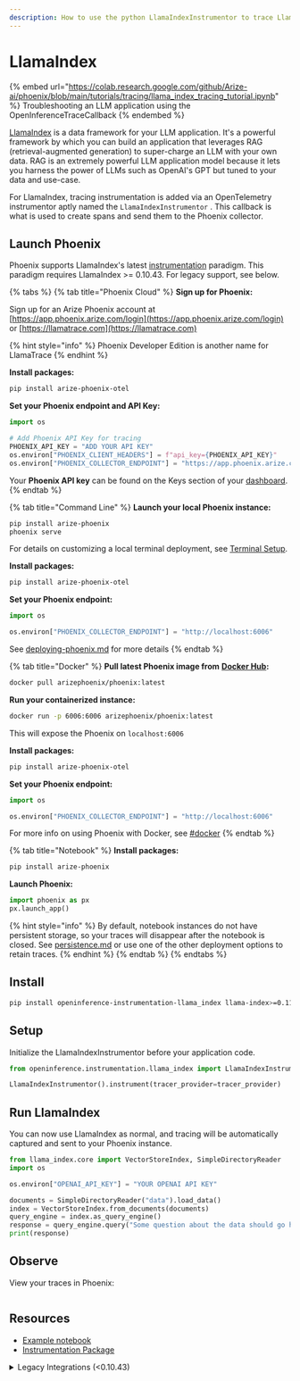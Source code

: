 ```yaml
---
description: How to use the python LlamaIndexInstrumentor to trace LlamaIndex
---
```


# LlamaIndex

{% embed url="https://colab.research.google.com/github/Arize-ai/phoenix/blob/main/tutorials/tracing/llama_index_tracing_tutorial.ipynb" %}
Troubleshooting an LLM application using the OpenInferenceTraceCallback
{% endembed %}

[LlamaIndex](https://github.com/run-llama/llama_index) is a data framework for your LLM application. It's a powerful framework by which you can build an application that leverages RAG (retrieval-augmented generation) to super-charge an LLM with your own data. RAG is an extremely powerful LLM application model because it lets you harness the power of LLMs such as OpenAI's GPT but tuned to your data and use-case.

For LlamaIndex, tracing instrumentation is added via an OpenTelemetry instrumentor aptly named the `LlamaIndexInstrumentor` . This callback is what is used to create spans and send them to the Phoenix collector.

## Launch Phoenix

Phoenix supports LlamaIndex's latest [instrumentation](https://docs.llamaindex.ai/en/stable/module_guides/observability/instrumentation/) paradigm. This paradigm requires LlamaIndex >= 0.10.43. For legacy support, see below.

{% tabs %}
{% tab title="Phoenix Cloud" %}
**Sign up for Phoenix:**

Sign up for an Arize Phoenix account at [https://app.phoenix.arize.com/login](https://app.phoenix.arize.com/login) or [https://llamatrace.com](https://llamatrace.com)

{% hint style="info" %}
Phoenix Developer Edition is another name for LlamaTrace
{% endhint %}

**Install packages:**

```bash
pip install arize-phoenix-otel
```

**Set your Phoenix endpoint and API Key:**

```python
import os

# Add Phoenix API Key for tracing
PHOENIX_API_KEY = "ADD YOUR API KEY"
os.environ["PHOENIX_CLIENT_HEADERS"] = f"api_key={PHOENIX_API_KEY}"
os.environ["PHOENIX_COLLECTOR_ENDPOINT"] = "https://app.phoenix.arize.com"
```

Your **Phoenix API key** can be found on the Keys section of your [dashboard](https://app.phoenix.arize.com).
{% endtab %}

{% tab title="Command Line" %}
**Launch your local Phoenix instance:**

```bash
pip install arize-phoenix
phoenix serve
```

For details on customizing a local terminal deployment, see [Terminal Setup](https://docs.arize.com/phoenix/setup/environments#terminal).

**Install packages:**

```bash
pip install arize-phoenix-otel
```

**Set your Phoenix endpoint:**

```python
import os

os.environ["PHOENIX_COLLECTOR_ENDPOINT"] = "http://localhost:6006"
```

See [deploying-phoenix.md](../../deployment/deploying-phoenix.md "mention") for more details
{% endtab %}

{% tab title="Docker" %}
**Pull latest Phoenix image from** [**Docker Hub**](https://hub.docker.com/r/arizephoenix/phoenix)**:**

```bash
docker pull arizephoenix/phoenix:latest
```

**Run your containerized instance:**

```bash
docker run -p 6006:6006 arizephoenix/phoenix:latest
```

This will expose the Phoenix on `localhost:6006`

**Install packages:**

```bash
pip install arize-phoenix-otel
```

**Set your Phoenix endpoint:**

```python
import os

os.environ["PHOENIX_COLLECTOR_ENDPOINT"] = "http://localhost:6006"
```

For more info on using Phoenix with Docker, see [#docker](llamaindex.md#docker "mention")
{% endtab %}

{% tab title="Notebook" %}
**Install packages:**

```bash
pip install arize-phoenix
```

**Launch Phoenix:**

```python
import phoenix as px
px.launch_app()
```

{% hint style="info" %}
By default, notebook instances do not have persistent storage, so your traces will disappear after the notebook is closed. See [persistence.md](../../deployment/persistence.md "mention") or use one of the other deployment options to retain traces.
{% endhint %}
{% endtab %}
{% endtabs %}

## Install

```bash
pip install openinference-instrumentation-llama_index llama-index>=0.11.0
```

## Setup

Initialize the LlamaIndexInstrumentor before your application code.

```python
from openinference.instrumentation.llama_index import LlamaIndexInstrumentor

LlamaIndexInstrumentor().instrument(tracer_provider=tracer_provider)
```

## Run LlamaIndex

You can now use LlamaIndex as normal, and tracing will be automatically captured and sent to your Phoenix instance.

```python
from llama_index.core import VectorStoreIndex, SimpleDirectoryReader
import os

os.environ["OPENAI_API_KEY"] = "YOUR OPENAI API KEY"

documents = SimpleDirectoryReader("data").load_data()
index = VectorStoreIndex.from_documents(documents)
query_engine = index.as_query_engine()
response = query_engine.query("Some question about the data should go here")
print(response)
```

## Observe

View your traces in Phoenix:

<figure><img src="../../.gitbook/assets/Screenshot 2024-10-29 at 3.52.49 PM.png" alt=""><figcaption></figcaption></figure>

## Resources

* [Example notebook](https://github.com/Arize-ai/phoenix/blob/main/tutorials/tracing/llama_index_tracing_tutorial.ipynb)
* [Instrumentation Package](https://github.com/Arize-ai/openinference/tree/main/python/instrumentation/openinference-instrumentation-llama-index)

<details>

<summary>Legacy Integrations (&#x3C;0.10.43)</summary>

**Legacy One-Click (<0.10.43)**

Using phoenix as a callback requires an install of \`llama-index-callbacks-arize-phoenix>0.1.3'

llama-index 0.10 introduced modular sub-packages. To use llama-index's one click, you must install the small integration first:

```bash
pip install 'llama-index-callbacks-arize-phoenix>0.1.3'
```

```python
# Phoenix can display in real time the traces automatically
# collected from your LlamaIndex application.
import phoenix as px
# Look for a URL in the output to open the App in a browser.
px.launch_app()
# The App is initially empty, but as you proceed with the steps below,
# traces will appear automatically as your LlamaIndex application runs.

from llama_index.core import set_global_handler

set_global_handler("arize_phoenix")

# Run all of your LlamaIndex applications as usual and traces
# will be collected and displayed in Phoenix.
```

**Legacy (<0.10.0)**

If you are using an older version of llamaIndex (pre-0.10), you can still use phoenix. You will have to be using `arize-phoenix>3.0.0` and downgrade `openinference-instrumentation-llama-index<1.0.0`

```python
# Phoenix can display in real time the traces automatically
# collected from your LlamaIndex application.
import phoenix as px
# Look for a URL in the output to open the App in a browser.
px.launch_app()
# The App is initially empty, but as you proceed with the steps below,
# traces will appear automatically as your LlamaIndex application runs.

import llama_index
llama_index.set_global_handler("arize_phoenix")

# Run all of your LlamaIndex applications as usual and traces
# will be collected and displayed in Phoenix.
```

</details>
